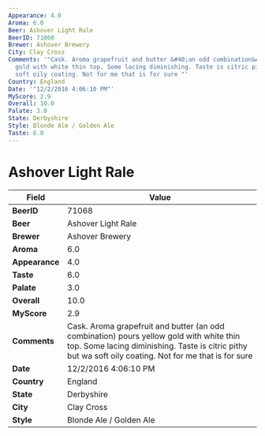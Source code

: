 ```yaml
---
Appearance: 4.0
Aroma: 6.0
Beer: Ashover Light Rale
BeerID: 71068
Brewer: Ashover Brewery
City: Clay Cross
Comments: '"Cask. Aroma grapefruit and butter &#40;an odd combination&#41; pours yellow
  gold with white thin top. Some lacing diminishing. Taste is citric pithy but wa
  soft oily coating. Not for me that is for sure "'
Country: England
Date: '"12/2/2016 4:06:10 PM"'
MyScore: 2.9
Overall: 10.0
Palate: 3.0
State: Derbyshire
Style: Blonde Ale / Golden Ale
Taste: 6.0
---
```


# Ashover Light Rale

| Field         | Value |
|---------------|-------|
| **BeerID** | 71068 |
| **Beer** | Ashover Light Rale |
| **Brewer** | Ashover Brewery |
| **Aroma** | 6.0 |
| **Appearance** | 4.0 |
| **Taste** | 6.0 |
| **Palate** | 3.0 |
| **Overall** | 10.0 |
| **MyScore** | 2.9 |
| **Comments** | Cask. Aroma grapefruit and butter &#40;an odd combination&#41; pours yellow gold with white thin top. Some lacing diminishing. Taste is citric pithy but wa soft oily coating. Not for me that is for sure  |
| **Date** | 12/2/2016 4:06:10 PM |
| **Country** | England |
| **State** | Derbyshire |
| **City** | Clay Cross |
| **Style** | Blonde Ale / Golden Ale |
